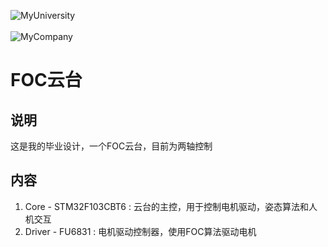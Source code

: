 ![MyUniversity](http://www.cuit.edu.cn/Images/logo.png)<br><br>
![MyCompany](http://www.fortiortech.com/zh-cn/images/a_02.gif)

FOC云台
=======

## 说明
这是我的毕业设计，一个FOC云台，目前为两轴控制

## 内容
1. Core - STM32F103CBT6 : 云台的主控，用于控制电机驱动，姿态算法和人机交互
2. Driver - FU6831 : 电机驱动控制器，使用FOC算法驱动电机
